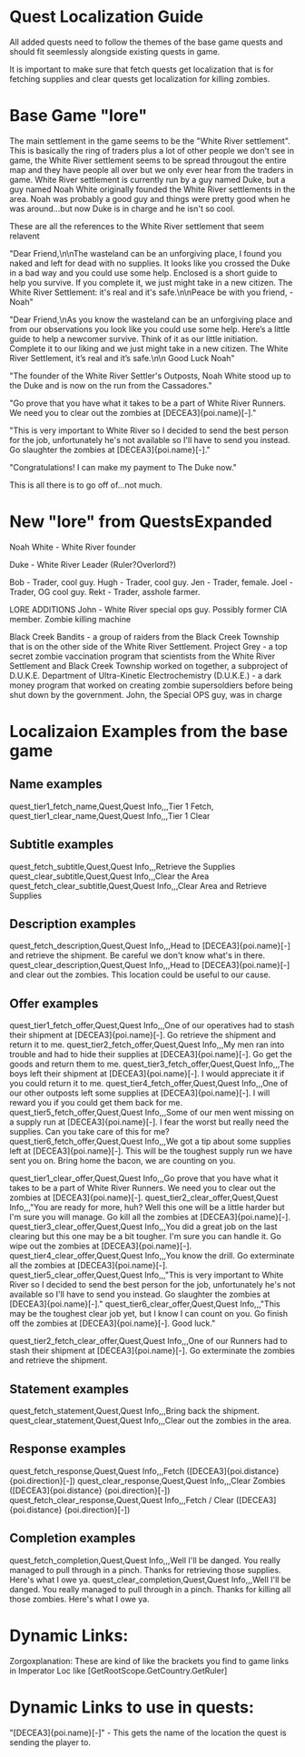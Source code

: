 # Quest Localization Guide

All added quests need to follow the themes of the base game quests and should fit seemlessly alongside existing quests in game.

It is important to make sure that fetch quests get localization that is for fetching supplies and clear quests get localization for killing zombies.

# Base Game "lore"

The main settlement in the game seems to be the "White River settlement". This is basically the ring of traders plus a lot of other people we don't see in game, the White River settlement seems to be spread througout the entire map and they have people all over but we only ever hear from the traders in game. White River settlement is currently run by a guy named Duke, but a guy named Noah White originally founded the White River settlements in the area. Noah was probably a good guy and things were pretty good when he was around...but now Duke is in charge and he isn't so cool.

These are all the references to the White River settlement that seem relavent

"Dear Friend,\n\nThe wasteland can be an unforgiving place, I found you naked and left for dead with no supplies. It looks like you crossed the Duke in a bad way and you could use some help. Enclosed is a short guide to help you survive. If you complete it, we just might take in a new citizen. The White River Settlement: it's real and it's safe.\n\nPeace be with you friend, -Noah"

"Dear Friend,\nAs you know the wasteland can be an unforgiving place and from our observations you look like you could use some help. Here’s a little guide to help a newcomer survive.  Think of it as our little initiation. Complete it to our liking and we just might take in a new citizen. The White River Settlement, it’s real and it’s safe.\n\n Good Luck Noah"

"The founder of the White River Settler's Outposts, Noah White stood up to the Duke and is now on the run from the Cassadores."

"Go prove that you have what it takes to be a part of White River Runners. We need you to clear out the zombies at [DECEA3]{poi.name}[-]."

"This is very important to White River so I decided to send the best person for the job, unfortunately he's not available so I'll have to send you instead. Go slaughter the zombies at [DECEA3]{poi.name}[-]."

"Congratulations! I can make my payment to The Duke now."

This is all there is to go off of...not much.

# New "lore" from QuestsExpanded

Noah White - White River founder

Duke - White River Leader (Ruler?Overlord?)

Bob - Trader, cool guy.
Hugh - Trader, cool guy.
Jen - Trader, female.
Joel - Trader, OG cool guy.
Rekt - Trader, asshole farmer.


LORE ADDITIONS
John - White River special ops guy. Possibly former CIA member. Zombie killing machine

Black Creek Bandits - a group of raiders from the Black Creek Township that is on the other side of the White River Settlement. 
Project Grey - a top secret zombie vaccination program that scientists from the White River Settlement and Black Creek Township worked on together, a subproject of D.U.K.E.
Department of Ultra-Kinetic Electrochemistry (D.U.K.E.) - a dark money program that worked on creating zombie supersoldiers before being shut down by the government. John, the Special OPS guy, was in charge

# Localizaion Examples from the base game


## Name examples
quest_tier1_fetch_name,Quest,Quest Info,,,Tier 1 Fetch,
quest_tier1_clear_name,Quest,Quest Info,,,Tier 1 Clear

## Subtitle examples
quest_fetch_subtitle,Quest,Quest Info,,,Retrieve the Supplies
quest_clear_subtitle,Quest,Quest Info,,,Clear the Area
quest_fetch_clear_subtitle,Quest,Quest Info,,,Clear Area and Retrieve Supplies

## Description examples
quest_fetch_description,Quest,Quest Info,,,Head to [DECEA3]{poi.name}[-] and retrieve the shipment. Be careful we don't know what's in there.
quest_clear_description,Quest,Quest Info,,,Head to [DECEA3]{poi.name}[-] and clear out the zombies. This location could be useful to our cause.

## Offer examples
quest_tier1_fetch_offer,Quest,Quest Info,,,One of our operatives had to stash their shipment at [DECEA3]{poi.name}[-]. Go retrieve the shipment and return it to me.
quest_tier2_fetch_offer,Quest,Quest Info,,,My men ran into trouble and had to hide their supplies at [DECEA3]{poi.name}[-]. Go get the goods and return them to me.
quest_tier3_fetch_offer,Quest,Quest Info,,,The boys left their shipment at [DECEA3]{poi.name}[-]. I would appreciate it if you could return it to me.
quest_tier4_fetch_offer,Quest,Quest Info,,,One of our other outposts left some supplies at [DECEA3]{poi.name}[-]. I will reward you if you could get them back for me.
quest_tier5_fetch_offer,Quest,Quest Info,,,Some of our men went missing on a supply run at [DECEA3]{poi.name}[-]. I fear the worst but really need the supplies. Can you take care of this for me?
quest_tier6_fetch_offer,Quest,Quest Info,,,We got a tip about some supplies left at [DECEA3]{poi.name}[-]. This will be the toughest supply run we have sent you on. Bring home the bacon, we are counting on you.

quest_tier1_clear_offer,Quest,Quest Info,,,Go prove that you have what it takes to be a part of White River Runners. We need you to clear out the zombies at [DECEA3]{poi.name}[-].
quest_tier2_clear_offer,Quest,Quest Info,,,"You are ready for more, huh? Well this one will be a little harder but I'm sure you will manage. Go kill all the zombies at [DECEA3]{poi.name}[-].
quest_tier3_clear_offer,Quest,Quest Info,,,You did a great job on the last clearing but this one may be a bit tougher. I'm sure you can handle it. Go wipe out the zombies at [DECEA3]{poi.name}[-].
quest_tier4_clear_offer,Quest,Quest Info,,,You know the drill. Go exterminate all the zombies at [DECEA3]{poi.name}[-].
quest_tier5_clear_offer,Quest,Quest Info,,,"This is very important to White River so I decided to send the best person for the job, unfortunately he's not available so I'll have to send you instead. Go slaughter the zombies at [DECEA3]{poi.name}[-]."
quest_tier6_clear_offer,Quest,Quest Info,,,"This may be the toughest clear job yet, but I know I can count on you. Go finish off the zombies at [DECEA3]{poi.name}[-]. Good luck."

quest_tier2_fetch_clear_offer,Quest,Quest Info,,,One of our Runners had to stash their shipment at [DECEA3]{poi.name}[-]. Go exterminate the zombies and retrieve the shipment.

## Statement examples
quest_fetch_statement,Quest,Quest Info,,,Bring back the shipment.
quest_clear_statement,Quest,Quest Info,,,Clear out the zombies in the area.

## Response examples
quest_fetch_response,Quest,Quest Info,,,Fetch ([DECEA3]{poi.distance} {poi.direction}[-])
quest_clear_response,Quest,Quest Info,,,Clear Zombies ([DECEA3]{poi.distance} {poi.direction}[-])
quest_fetch_clear_response,Quest,Quest Info,,,Fetch / Clear ([DECEA3]{poi.distance} {poi.direction}[-])

## Completion examples
quest_fetch_completion,Quest,Quest Info,,,Well I'll be danged. You really managed to pull through in a pinch. Thanks for retrieving those supplies. Here's what I owe ya.
quest_clear_completion,Quest,Quest Info,,,Well I'll be danged. You really managed to pull through in a pinch. Thanks for killing all those zombies. Here's what I owe ya.


# Dynamic Links:

Zorgoxplanation: These are kind of like the brackets you find to game links in Imperator Loc like [GetRootScope.GetCountry.GetRuler]

# Dynamic Links to use in quests:

"[DECEA3]{poi.name}[-]" - This gets the name of the location the quest is sending the player to.
